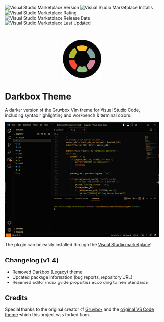 ![Visual Studio Marketplace Version](https://img.shields.io/visual-studio-marketplace/v/bottledlactose.darkbox)
![Visual Studio Marketplace Installs](https://img.shields.io/visual-studio-marketplace/i/bottledlactose.darkbox)
![Visual Studio Marketplace Rating](https://img.shields.io/visual-studio-marketplace/r/bottledlactose.darkbox)
![Visual Studio Marketplace Release Date](https://img.shields.io/visual-studio-marketplace/release-date/bottledlactose.darkbox)
![Visual Studio Marketplace Last Updated](https://img.shields.io/visual-studio-marketplace/last-updated/bottledlactose.darkbox)

<br />
<p align="center">
  <img src="https://raw.githubusercontent.com/bottledlactose/darkbox/develop/images/icon.png" alt="icon" />
</p>

# Darkbox Theme

A darker version of the Gruvbox Vim theme for Visual Studio Code, including syntax highlighting and workbench & terminal colors.

![screenshot](https://raw.githubusercontent.com/bottledlactose/darkbox/develop/images/screenshot.png)

The plugin can be easily installed through the [Visual Studio marketplace](https://marketplace.visualstudio.com/items?itemName=bottledlactose.darkbox)!

## Changelog (v1.4)

- Removed Darkbox (Legacy) theme
- Updated package information (bug reports, repository URL)
- Renamed editor index guide properties according to new standards

## Credits

Special thanks to the original creator of [Gruvbox](https://github.com/morhetz/gruvbox) and the [original VS Code theme](https://github.com/jdinhify/vscode-theme-gruvbox) which this project was forked from.
